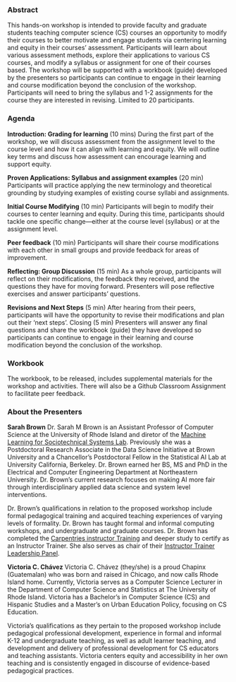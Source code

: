 <!-- ## Centering Learning and Equity in Assessment
_Tapia 2021 Workshop_ -->

### Abstract

This hands-on workshop is intended to provide faculty and graduate students teaching computer science (CS) courses an opportunity to modify their courses to better motivate and engage students via centering learning and equity in their courses’ assessment. Participants will learn about various assessment methods, explore their applications to various CS courses, and modify a syllabus or assignment for one of their courses based. The workshop will be supported with a workbook (guide) developed by the presenters so participants can continue to engage in their learning and course modification beyond the conclusion of the workshop. Participants will need to bring the syllabus and 1-2 assignments for the course they are interested in revising. Limited to 20 participants.

### Agenda

__Introduction: Grading for learning__ (10 mins)
During the first part of the workshop, we will discuss assessment from the assignment level to the course level and how it can align with learning and equity. We will outline key terms and discuss how assessment can encourage learning and support equity.

__Proven Applications: Syllabus and assignment examples__ (20 min)
Participants will practice applying the new terminology and theoretical grounding by studying examples of existing course syllabi and assignments.

__Initial Course Modifying__ (10 min)
Participants will begin to modify their courses to center learning and equity. During this time, participants should tackle one specific change—either at the course level (syllabus) or at the assignment level.

__Peer feedback__ (10 min)
Participants will share their course modifications with each other in small groups and provide feedback for areas of improvement.

__Reflecting: Group Discussion__ (15 min)
As a whole group, participants will reflect on their modifications, the feedback they received, and the questions they have for moving forward. Presenters will pose reflective exercises and answer participants’ questions.

__Revisions and Next Steps__ (5 min)
After hearing from their peers, participants will have the opportunity to revise their modifications and plan out their ‘next steps’. 
Closing (5 min)
Presenters will answer any final questions and share the workbook (guide) they have developed so participants can continue to engage in their learning and course modification beyond the conclusion of the workshop. 


### Workbook

The workbook, to be released, includes supplemental materials for the workshop and activities.  There will also be a Github Classroom Assignment to facilitate peer feedback. 


### About the Presenters

__Sarah Brown__
Dr. Sarah M Brown is an Assistant Professor of Computer Science at the University of Rhode Island and diretor of the [Machine Learning for Sociotechnical Systems Lab](https://ml4sts.com/). Previously she was a Postdoctoral Research Associate in the Data Science Initiative at Brown University and a Chancellor’s Postdoctoral Fellow in the Statistical AI Lab at University California, Berkeley. Dr. Brown earned her BS, MS and PhD in the Electrical and Computer Engineering Department at Northeastern University. Dr. Brown’s current research focuses on making AI more fair through interdisciplinary applied data science and system level interventions. 

Dr. Brown’s qualifications in relation to the proposed workshop include formal pedagogical training and acquired teaching experiences of varying levels of formality. Dr. Brown has taught formal and informal computing workshops, and undergraduate and graduate courses. Dr. Brown has completed the [Carpentries instructor Training](http://carpentries.github.io/instructor-training/) and deeper study to certify as an Instructor Trainer. She also serves as chair of their [Instructor Trainer Leadership Panel](https://carpentries.org/blog/2021/03/announcing-new-Trainers-leadership-members/).

__Victoria C. Chávez__
Victoria C. Chávez (they/she) is a proud Chapinx (Guatemalan) who was born and raised in Chicago, and now calls Rhode Island home. Currently, Victoria serves as a Computer Science Lecturer in the Department of Computer Science and Statistics at The University of Rhode Island. Victoria has a Bachelor’s in Computer Science (CS) and Hispanic Studies and a Master’s on Urban Education Policy, focusing on CS Education. 

Victoria’s qualifications as they pertain to the proposed workshop include pedagogical professional development, experience in formal and informal K-12 and undergraduate teaching, as well as adult learner teaching, and development and delivery of professional development for CS educators and teaching assistants. Victoria centers equity and accessibility in her own teaching and is consistently engaged in discourse of evidence-based pedagogical practices.



